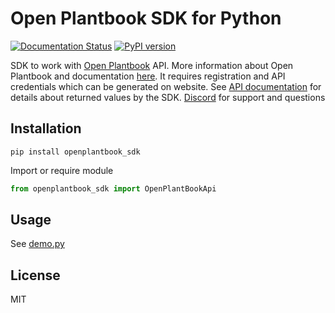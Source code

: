 # Open Plantbook SDK for Python

[![Documentation Status](https://readthedocs.org/projects/open-plantbook-sdk/badge/?version=latest)](https://open-plantbook-sdk-py.readthedocs.io/en/latest/?badge=latest)
[![PyPI version](https://badge.fury.io/py/open-plantbook-sdk-py.svg)](https://badge.fury.io/py/open-plantbook-sdk)

SDK to work with [Open Plantbook](https://open.plantbook.io) API. More information about Open Plantbook and documentation [here](https://github.com/slaxor505/OpenPlantbook-client).
It requires registration and API credentials which can be generated on website.
See [API documentation](https://documenter.getpostman.com/view/12627470/TVsxBRjD) for details about returned values by the SDK.
[Discord](https://discord.gg/dguPktq9Zh) for support and questions 

## Installation

```shell
pip install openplantbook_sdk
```

Import or require module

```python
from openplantbook_sdk import OpenPlantBookApi
```

## Usage

See [demo.py](demo.py)


## License
MIT
